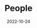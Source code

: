 ---
title: People
date: 2022-10-24

type: landing

sections:
  - block: people
    content:
      title: <font size= "6"> "**The whole is greater than the sum of its parts**" </font> #<br> <font size= "4"> [attributed to the Greek philosopher Aristotle] </font>
      # Choose which groups/teams of users to display.
      #   Edit `user_groups` in each user's profile to add them to one or more of these groups.
      user_groups:
        - Principal Investigator
        - Postdoctoral
        - Core team
        - Collaborators
        - Adjunct researchers
        - Alumni
        - Graduate students
      sort_by: Params.last_name
      sort_ascending: true
    design:
      show_interests: false
      show_role: true
      show_social: true
---